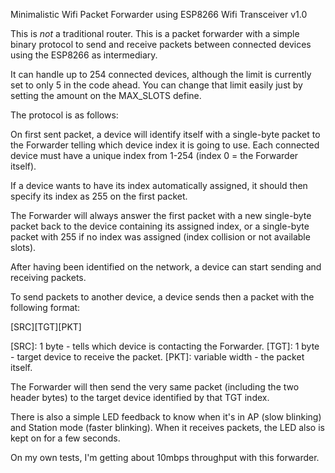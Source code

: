 Minimalistic Wifi Packet Forwarder using ESP8266 Wifi Transceiver v1.0

This is *not* a traditional router. This is a packet forwarder with
a simple binary protocol to send and receive packets between
connected devices using the ESP8266 as intermediary.

It can handle up to 254 connected devices, although the limit is
currently set to only 5 in the code ahead. You can change that limit
easily just by setting the amount on the MAX_SLOTS define.

The protocol is as follows:

On first sent packet, a device will identify itself with a single-byte
packet to the Forwarder telling which device index it is going to use.
Each connected device must have a unique index from 1-254
(index 0 = the Forwarder itself).

If a device wants to have its index automatically assigned, it should
then specify its index as 255 on the first packet.

The Forwarder will always answer the first packet with a new
single-byte packet back to the device containing its assigned index,
or a single-byte packet with 255 if no index was assigned (index
collision or not available slots).

After having been identified on the network, a device can start
sending and receiving packets.

To send packets to another device, a device sends then a packet with
the following format:

[SRC][TGT][PKT]

[SRC]: 1 byte - tells which device is contacting the Forwarder.
[TGT]: 1 byte - target device to receive the packet.
[PKT]: variable width - the packet itself.

The Forwarder will then send the very same packet (including the two
header bytes) to the target device identified by that TGT index.

There is also a simple LED feedback to know when it's in AP (slow blinking)
and Station mode (faster blinking). When it receives packets, the LED also
is kept on for a few seconds.

On my own tests, I'm getting about 10mbps throughput with this forwarder.

